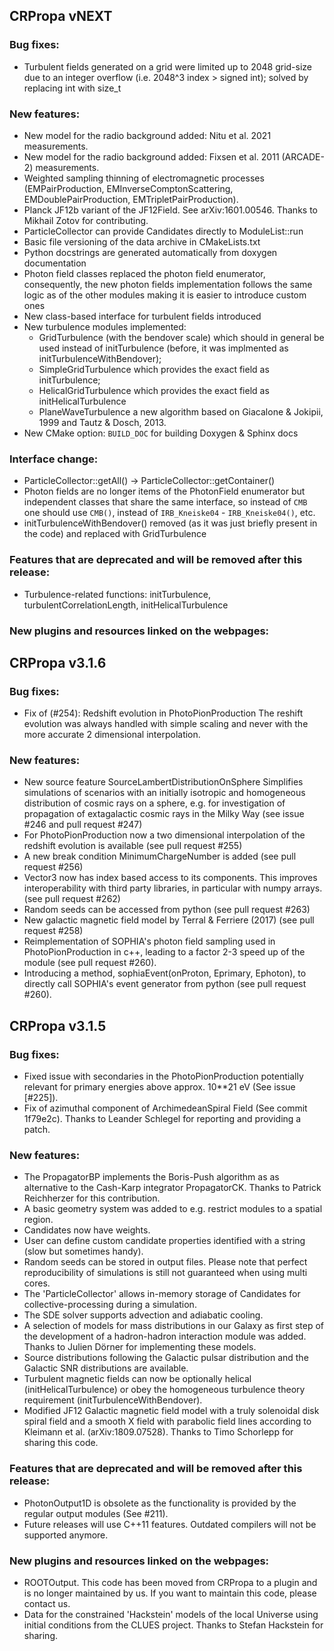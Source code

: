 ## CRPropa vNEXT

### Bug fixes:

* Turbulent fields generated on a grid were limited up to 2048 grid-size due to
  an integer overflow (i.e. 2048^3 index > signed int); solved by replacing
  int with size_t

### New features:

* New model for the radio background added: Nitu et al. 2021 measurements.
* New model for the radio background added: Fixsen et al. 2011 (ARCADE-2) measurements.
* Weighted sampling thinning of electromagnetic processes  (EMPairProduction,
  EMInverseComptonScattering, EMDoublePairProduction, EMTripletPairProduction).
* Planck JF12b variant of the JF12Field. See arXiv:1601.00546. Thanks to
	Mikhail Zotov for contributing.
* ParticleCollector can provide Candidates directly to ModuleList::run
* Basic file versioning of the data archive in CMakeLists.txt
* Python docstrings are generated automatically from doxygen documentation
* Photon field classes replaced the photon field enumerator,
  consequently, the new photon fields implementation follows the same logic as
  of the other modules making it is easier to introduce custom ones
* New class-based interface for turbulent fields introduced
* New turbulence modules implemented:
  - GridTurbulence (with the bendover scale) which should in general be used
    instead of initTurbulence (before, it was implmented as
    initTurbulenceWithBendover);
  - SimpleGridTurbulence which provides the exact field as initTurbulence;
  - HelicalGridTurbulence which provides the exact field as initHelicalTurbulence
  - PlaneWaveTurbulence a new algorithm based on Giacalone & Jokipii, 1999 and
    Tautz & Dosch, 2013.
* New CMake option: `BUILD_DOC` for building Doxygen & Sphinx docs


### Interface change:

* ParticleCollector::getAll() -> ParticleCollector::getContainer()
* Photon fields are no longer items of the PhotonField enumerator but independent
  classes that share the same interface, so instead of `CMB` one should use `CMB()`,
  instead of `IRB_Kneiske04` - `IRB_Kneiske04()`, etc.
* initTurbulenceWithBendover() removed (as it was just briefly present in the code)
  and replaced with GridTurbulence

### Features that are deprecated and will be removed after this release:

* Turbulence-related functions: initTurbulence, turbulentCorrelationLength,
  initHelicalTurbulence

### New plugins and resources linked on the webpages:

## CRPropa v3.1.6

### Bug fixes:

* Fix of (#254): Redshift evolution in PhotoPionProduction
  The reshift evolution was always handled with simple scaling and never with
  the more accurate 2 dimensional interpolation.

### New features:

* New source feature SourceLambertDistributionOnSphere
  Simplifies simulations of scenarios with an initially isotropic and homogeneous
  distribution of cosmic rays on a sphere, e.g. for investigation of propagation
  of extagalactic cosmic rays in the Milky Way  (see issue #246 and pull
  request #247)
* For PhotoPionProduction now a two dimensional interpolation of the redshift
  evolution is available (see pull request  #255)
* A new break condition MinimumChargeNumber is added (see pull request #256)
* Vector3 now has index based access to its components. This improves
  interoperability with third party libraries, in particular with numpy arrays.
  (see pull request #262)
* Random seeds can be accessed from python (see pull request #263)
* New galactic magnetic field model by Terral & Ferriere (2017) (see pull request #258)
* Reimplementation of SOPHIA's photon field sampling used in
PhotoPionProduction in c++, leading to a factor 2-3 speed up of the
module (see pull request #260).
* Introducing a method, sophiaEvent(onProton, Eprimary, Ephoton), to
directly call SOPHIA's event generator from python (see pull request #260).


## CRPropa v3.1.5

### Bug fixes:
 * Fixed issue with secondaries in the PhotoPionProduction potentially relevant
   for primary energies above approx. 10**21 eV (See issue [#225]).
 * Fix of azimuthal component of ArchimedeanSpiral Field (See commit 1f79e2c).
   Thanks to Leander Schlegel for reporting and providing a patch.

### New features:
 * The PropagatorBP implements the Boris-Push algorithm as as alternative to
   the Cash-Karp integrator PropagatorCK. Thanks to Patrick Reichherzer for
   this contribution.
 * A basic geometry system was added to e.g. restrict modules to a spatial region.
 * Candidates now have weights.
 * User can define custom candidate properties identified with a string (slow but sometimes handy).
 * Random seeds can be stored in output files. Please note that perfect
   reproducibility of simulations is still not guaranteed when using multi
   cores.
 * The 'ParticleCollector' allows in-memory storage of Candidates for
   collective-processing during a simulation.
 * The SDE solver supports advection and adiabatic cooling.
 * A selection of models for mass distributions in our Galaxy as first step of
   the development of a hadron-hadron interaction module was added.
   Thanks to Julien Dörner for implementing these models.
 * Source distributions following the Galactic pulsar distribution and the
   Galactic SNR distributions are available.
 * Turbulent magnetic fields can now be optionally helical
   (initHelicalTurbulence) or obey the homogeneous turbulence theory
   requirement (initTurbulenceWithBendover).
 * Modified JF12 Galactic magnetic field model with a truly solenoidal disk
   spiral field and a smooth X field with parabolic field lines according to
   Kleimann et al. (arXiv:1809.07528). Thanks to Timo Schorlepp for sharing
   this code.

### Features that are deprecated and will be removed after this release:
 * PhotonOutput1D is obsolete as the functionality is provided by the regular
   output modules (See #211).
 * Future releases will use C++11 features. Outdated compilers will not be
   supported anymore.

### New plugins and resources linked on the webpages:
 * ROOTOutput. This code has been moved from CRPropa to a plugin and is no
   longer maintained by us. If you want to maintain this code, please contact
   us.
 * Data for the constrained 'Hackstein' models of the local Universe using
   initial conditions from the CLUES project. Thanks to Stefan Hackstein for
   sharing.
